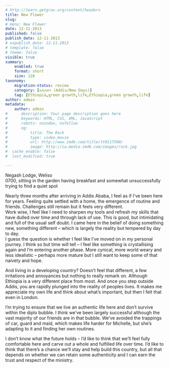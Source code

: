 ```yaml
---
# http://learn.getgrav.org/content/headers
title: New Flower
slug: 
# menu: New Flower
date: 12-11-2013
published: false
publish_date: 12-11-2013
# unpublish_date: 12-11-2013
# template: false
# theme: false
visible: true
summary:
    enabled: true
    format: short
    size: 128
taxonomy:
    migration-status: review
    category: [አዲስቀን (Addis/New Days)]
    tag: [Ethiopia,green growth,life,Ethiopia,green growth,life]
author: admin
metadata:
    author: admin
#      description: Your page description goes here
#      keywords: HTML, CSS, XML, JavaScript
#      robots: noindex, nofollow
#      og:
#          title: The Rock
#          type: video.movie
#          url: http://www.imdb.com/title/tt0117500/
#          image: http://ia.media-imdb.com/images/rock.jpg
#  cache_enable: false
#  last_modified: true

---
```


Negash Lodge, Weliso  
 0700, sitting in the garden having breakfast and somewhat unsuccessfully trying to find a quiet spot

Nearly three months after arriving in Addis Ababa, I feel as if I’ve been here for years. Feeling quite settled with a home, the emergence of routine and friends. Challenges still remain but it feels very different.  
 Work wise, I feel like I need to sharpen my tools and refresh my skills that have dulled over time and through lack of use. This is good, but intimidating and full of the usual self doubt. I came here in the belief of doing something new, something different – which is largely the reality but tempered by day to day.  
 I guess the question is whether I feel like I’ve moved on in my personal journey. I think so but time will tell – I feel like something is crystallising again and I’m entering another phase. More cynical, more world weary and less idealistic – perhaps more mature but I still want to keep some of that naivety and hope.

And living in a developing country? Doesn’t feel that different, a few irritations and annoyances but nothing to really remark on. Although Ethiopia is a very different place from most. And once you step outside Addis, you are rapidly plunged into the reality of peoples lives. It makes me appreciate my own life and think about what’s important, but then I felt that even in London.

I’m trying to ensure that we live an authentic life here and don’t survive within the diplo bubble. I think we’ve been largely successful although the vast majority of our friends are in that bubble. We’ve avoided the trappings of car, guard and maid, which makes life harder for Michelle, but she’s adapting to it and finding her own routines.

I don’t know what the future holds – I’d like to think that we’ll feel fully comfortable here and carve out a whole and fulfilled life over time. I’d like to think that there’s a chance we’ll stay and help build this country, but all that depends on whether we can retain some authenticity and I can earn the trust and respect of the ministry.